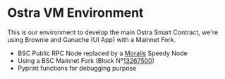# Ostra VM Environment

This is our environment to develop the main Ostra Smart Contract,
we're using Brownie and Ganache (UI App) with a Mainnet Fork.

- BSC Public RPC Node replaced by a [Moralis](https://moralis.io/) Speedy Node
- Using a BSC Mainnet Fork (Block N°[13267500](https://explorer.bitquery.io/bsc/block/13267500))
- Pyprint functions for debugging purpose
